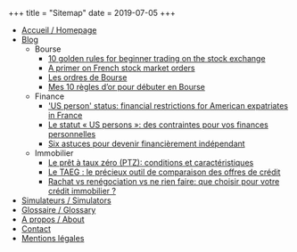 +++
title = "Sitemap"
date = 2019-07-05
+++


- [Accueil / Homepage](https://investastuces.com)
- [Blog](https://investastuces.com/blog)
    - Bourse
        - [10 golden rules for beginner trading on the stock exchange](https://investastuces.com/blog/2019/10-golden-rules-for-beginner-trading-in-stocks)
        - [A primer on French stock market orders](https://investastuces.com/blog/2019/primer-on-french-stock-market-orders)
        - [Les ordres de Bourse](https://investastuces.com/blog/2019/les-ordres-de-bourse)
        - [Mes 10 règles d’or pour débuter en Bourse](https://investastuces.com/blog/2019/10-regles-dor-pour-debuter-en-bourse)
    - Finance
        - ['US person' status: financial restrictions for American expatriates in France](https://investastuces.com/blog/2019/us-person-status-financial-restrictions-american-expats)
        - [Le statut « US persons »: des contraintes pour vos finances personnelles](https://investastuces.com/blog/2019/statut-us-persons-contraintes-pour-finances-personnelles)
        - [Six astuces pour devenir financièrement indépendant](https://investastuces.com/blog/2019/six-astuces-pour-devenir-financierement-independant)
    - Immobilier
        - [Le prêt à taux zéro (PTZ): conditions et caractéristiques](https://investastuces.com/blog/2019/pret-a-taux-zero)
        - [Le TAEG : le précieux outil de comparaison des offres de crédit](https://investastuces.com/blog/2019/taeg-precieux-outil-de-comparaison)
        - [Rachat vs renégociation vs ne rien faire: que choisir pour votre crédit immobilier ?](https://investastuces.com/blog/2019/renego-vs-rachat-credit)
- [Simulateurs / Simulators](https://investastuces.com/simulateurs)
- [Glossaire / Glossary](https://investastuces.com/glossaire)
- [A propos / About](https://investastuces.com/a-propos)
- [Contact](https://investastuces.com/contact)
- [Mentions l&eacute;gales](https://investastuces.com/misc/mentions-legales)

